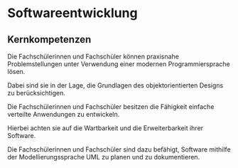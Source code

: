 # Softwareentwicklung

## Kernkompetenzen
Die Fachschülerinnen und Fachschüler können praxisnahe Problemstellungen unter Verwendung
einer modernen Programmiersprache lösen.

Dabei sind sie in der Lage, die Grundlagen des objektorientierten Designs zu berücksichtigen.

Die Fachschülerinnen und Fachschüler besitzen die Fähigkeit einfache verteilte Anwendungen zu entwickeln.

Hierbei achten sie auf die Wartbarkeit und die Erweiterbarkeit ihrer Software.

Die Fachschülerinnen und Fachschüler sind dazu befähigt, Software mithilfe der Modellierungssprache UML zu planen und zu dokumentieren.